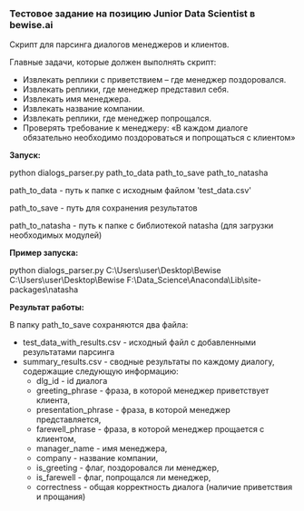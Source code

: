 ### Тестовое задание на позицию Junior Data Scientist в bewise.ai

Cкрипт для парсинга диалогов менеджеров и клиентов. 

Главные задачи, которые должен выполнять скрипт:
 - Извлекать реплики с приветствием – где менеджер поздоровался. 
 - Извлекать реплики, где менеджер представил себя. 
 - Извлекать имя менеджера. 
 - Извлекать название компании. 
 - Извлекать реплики, где менеджер попрощался.
 - Проверять требование к менеджеру: «В каждом диалоге обязательно необходимо поздороваться и попрощаться с клиентом»

**Запуск:**

python dialogs_parser.py path_to_data path_to_save path_to_natasha

path_to_data - путь к папке с исходным файлом 'test_data.csv'

path_to_save - путь для сохранения результатов

path_to_natasha - путь к папке с библиотекой natasha (для загрузки необходимых модулей)

**Пример запуска:**

python dialogs_parser.py C:\Users\user\Desktop\Bewise C:\Users\user\Desktop\Bewise F:\\Data_Science\\Anaconda\\Lib\\site-packages\\natasha

**Результат работы:**

В папку path_to_save  сохраняются два файла: 
 - test_data_with_results.csv - исходный файл с добавленными результатами парсинга
 - summary_results.csv - сводные результаты по каждому диалогу, содержащие следующую информацию:
   - dlg_id - id диалога
   - greeting_phrase - фраза, в которой менеджер приветствует клиента,
   - presentation_phrase - фраза, в которой менеджер представляется,
   - farewell_phrase - фраза, в которой менеджер прощается с клиентом,
   - manager_name - имя менеджера,
   - company - название компании,
   - is_greeting - флаг, поздоровался ли менеджер,
   - is_farewell - флаг, попрощался ли менеджер,
   - correctness - общая корректность диалога (наличие приветствия и прощания)
